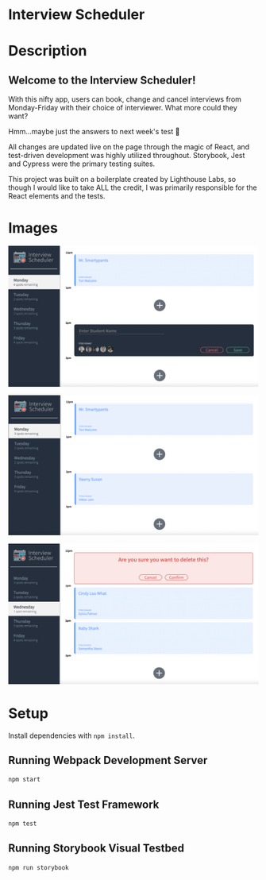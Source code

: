 # Interview Scheduler

# Description
## Welcome to the Interview Scheduler!

With this nifty app, users can book, change and cancel interviews from Monday-Friday with their choice of interviewer. What more could they want? 

Hmm...maybe just the answers to next week's test 👀

All changes are updated live on the page through the magic of React, and test-driven development was highly utilized throughout. Storybook, Jest and Cypress were the primary testing suites.

This project was built on a boilerplate created by Lighthouse Labs, so though I would like to take ALL the credit, I was primarily responsible for the React elements and the tests.

# Images
!["Book a new appointment"](https://github.com/NadyaCodes/Scheduler/blob/master/docs/Interview-Scheduler-1.png?raw=true)

!["Display appointments for each day"](https://github.com/NadyaCodes/Scheduler/blob/master/docs/Interview-Scheduler-2.png?raw=true)

!["Are you sure you want to delete?"](https://github.com/NadyaCodes/Scheduler/blob/master/docs/Interview-Scheduler-3.png?raw=true)

# Setup

Install dependencies with `npm install`.


## Running Webpack Development Server

```sh
npm start
```

## Running Jest Test Framework

```sh
npm test
```

## Running Storybook Visual Testbed

```sh
npm run storybook
```